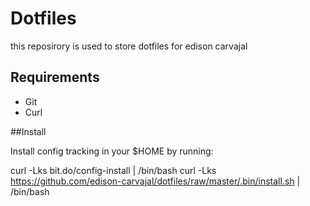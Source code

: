 # Dotfiles

this reposirory is used to store dotfiles for edison carvajal

## Requirements
 * Git
 * Curl

##Install

Install config tracking in your $HOME by running:

curl -Lks bit.do/config-install | /bin/bash curl -Lks https://github.com/edison-carvajal/dotfiles/raw/master/.bin/install.sh | /bin/bash
